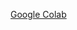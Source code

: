 [Google Colab](https://colab.research.google.com/drive/1hwxDxURJjtK_M6DEoz61Z7im3iYZUBH_?usp=sharing)
